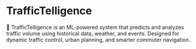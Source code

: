 # TrafficTelligence
🚦 TrafficTelligence is an ML-powered system that predicts and analyzes traffic volume using historical data, weather, and events. Designed for dynamic traffic control, urban planning, and smarter commuter navigation.
